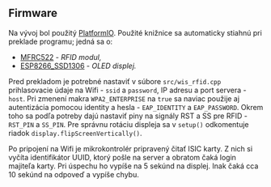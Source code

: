 ## Firmware

Na vývoj bol použitý [PlatformIO](https://docs.platformio.org/en/latest/). Použité knižnice sa automaticky stiahnú pri preklade programu; jedná sa o:

* [MFRC522](https://github.com/miguelbalboa/rfid) - *RFID modul,*
* [ESP8266_SSD1306](https://github.com/ThingPulse/esp8266-oled-ssd1306) - *OLED displej.*

Pred prekladom je potrebné nastaviť v súbore `src/wis_rfid.cpp` prihlasovacie údaje na Wifi - `ssid` a `password`, IP adresu a port servera - `host`. Pri zmenení makra `WPA2_ENTERPRISE` na `true` sa naviac použije aj autentizácia pomocou identity a hesla - `EAP_IDENTITY` a `EAP_PASSWORD`. Okrem toho sa podľa potreby dajú nastaviť piny na signály RST a SS pre RFID - `RST_PIN` a `SS_PIN`. Pre správnu rotáciu displeja sa v `setup()` odkomentuje riadok `display.flipScreenVertically()`.

Po pripojení na Wifi je mikrokontrolér pripravený čitať ISIC karty. Z nich si vyčíta identifikátor UUID, ktorý pošle na server a obratom čaká login majiteľa karty. Pri úspechu ho vypíše na 5 sekúnd na displej. Inak čaká cca 10 sekúnd na odpoveď a vypíše chybu.
